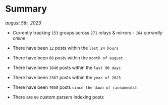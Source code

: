 
# Summary
_august 5th, 2023_

- Currently tracking `153` groups across `271` relays & mirrors - _`104` currently online_

- There have been `12` posts within the `last 24 hours`

- There have been `60` posts within the `month of august`

- There have been `1040` posts within the `last 90 days`

- There have been `2367` posts within the `year of 2023`

- There have been `7058` posts `since the dawn of ransomwatch`

- There are `80` custom parsers indexing posts
